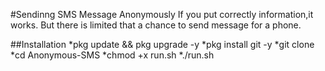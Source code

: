 #Sendinng SMS Message Anonymously
If you put correctly information,it works.
But there is limited that a chance to send message for a phone.

##Installation
*pkg update && pkg upgrade -y
*pkg install git -y
*git clone 
*cd Anonymous-SMS
*chmod +x run.sh
*./run.sh
